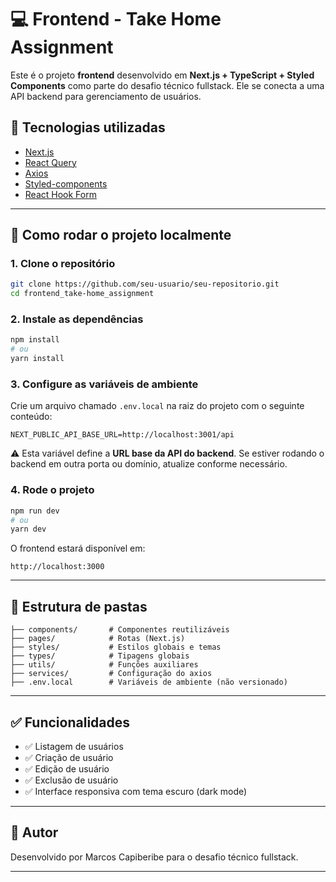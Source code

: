 # 💻 Frontend - Take Home Assignment

Este é o projeto **frontend** desenvolvido em **Next.js + TypeScript + Styled Components** como parte do desafio técnico fullstack. Ele se conecta a uma API backend para gerenciamento de usuários.

## 🧰 Tecnologias utilizadas

- [Next.js](https://nextjs.org/)
- [React Query](https://tanstack.com/query)
- [Axios](https://axios-http.com/)
- [Styled-components](https://styled-components.com/)
- [React Hook Form](https://react-hook-form.com/)

---

## 🚀 Como rodar o projeto localmente

### 1. Clone o repositório

```bash
git clone https://github.com/seu-usuario/seu-repositorio.git
cd frontend_take-home_assignment
```

### 2. Instale as dependências

```bash
npm install
# ou
yarn install
```

### 3. Configure as variáveis de ambiente

Crie um arquivo chamado `.env.local` na raiz do projeto com o seguinte conteúdo:

```env
NEXT_PUBLIC_API_BASE_URL=http://localhost:3001/api
```

⚠️ Esta variável define a **URL base da API do backend**. Se estiver rodando o backend em outra porta ou domínio, atualize conforme necessário.

### 4. Rode o projeto

```bash
npm run dev
# ou
yarn dev
```

O frontend estará disponível em:

```
http://localhost:3000
```

---

## 📁 Estrutura de pastas

```
├── components/       # Componentes reutilizáveis
├── pages/            # Rotas (Next.js)
├── styles/           # Estilos globais e temas
├── types/            # Tipagens globais
├── utils/            # Funções auxiliares
├── services/         # Configuração do axios
├── .env.local        # Variáveis de ambiente (não versionado)
```

---

## ✅ Funcionalidades

- ✅ Listagem de usuários
- ✅ Criação de usuário
- ✅ Edição de usuário
- ✅ Exclusão de usuário
- ✅ Interface responsiva com tema escuro (dark mode)

---

## 🤝 Autor

Desenvolvido por Marcos Capiberibe para o desafio técnico fullstack.

---

